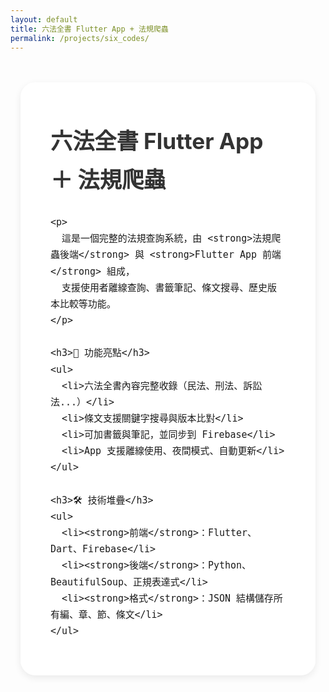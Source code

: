 ```yaml
---
layout: default
title: 六法全書 Flutter App + 法規爬蟲
permalink: /projects/six_codes/
---
```


<style>
  body {
    background: transparent;
    background-image: url('{{ "/images/bg.jpeg" | absolute_url }}') !important;
    background-size: cover;
    background-position: center center;
    background-attachment: fixed;
    background-repeat: no-repeat;
  }

  .content-container {
    max-width: 960px;
    margin: 3rem auto;
    padding: 0 1rem;
  }

  .inner-box {
    background-color: rgba(255, 255, 255, 0.88);
    border-radius: 1.5rem;
    padding: 2.5rem 3rem;
    box-shadow: 0 4px 12px rgba(0, 0, 0, 0.08);
    font-size: 1.1rem;
    line-height: 1.75;
  }

  @media screen and (max-width: 600px) {
    .inner-box {
      padding: 1.5rem 1.25rem;
    }
  }

  h1, h2, h3 {
    margin-top: 1.5rem;
    color: #333;
  }

  ul {
    padding-left: 1.5rem;
    margin-bottom: 1.25rem;
  }

  li {
    margin-bottom: 0.5rem;
  }

  a {
    color: #007acc;
    text-decoration: none;
  }

  a:hover {
    text-decoration: underline;
  }
</style>

<div class="content-container">
  <div class="inner-box">
    <h1>六法全書 Flutter App ＋ 法規爬蟲</h1>

    <p>
      這是一個完整的法規查詢系統，由 <strong>法規爬蟲後端</strong> 與 <strong>Flutter App 前端</strong> 組成，
      支援使用者離線查詢、書籤筆記、條文搜尋、歷史版本比較等功能。
    </p>

    <h3>📌 功能亮點</h3>
    <ul>
      <li>六法全書內容完整收錄（民法、刑法、訴訟法...）</li>
      <li>條文支援關鍵字搜尋與版本比對</li>
      <li>可加書籤與筆記，並同步到 Firebase</li>
      <li>App 支援離線使用、夜間模式、自動更新</li>
    </ul>

    <h3>🛠 技術堆疊</h3>
    <ul>
      <li><strong>前端</strong>：Flutter、Dart、Firebase</li>
      <li><strong>後端</strong>：Python、BeautifulSoup、正規表達式</li>
      <li><strong>格式</strong>：JSON 結構儲存所有編、章、節、條文</li>
    </ul>
  </div>
</div>
